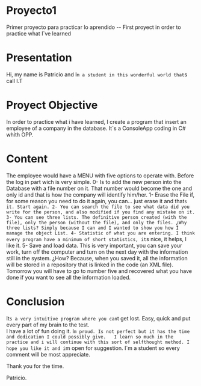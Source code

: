 # Proyecto1
Primer proyecto para practicar lo aprendido -- First proyect in order to practice what I`ve learned

# Presentation 

Hi, my name is Patricio and I`m a student in this wonderful world that`s call I.T

# Proyect Objective

In order to practice what i have learned, I create a program that insert an employee of a company in the database. 
It`s a ConsoleApp coding in C# whith OPP.

# Content

The employee would have a MENU with five options to operate with. Before the log in part wich is very simple. 
0- Is to add the new person into the Database with a file number on it. That number would become the one and only id and that is how the       company will identify him/her.
1- Erase the File if, for some reason you need to do it again, you can... just erase it and that`s it. Start again.
2- You can search the file to see what data did you write for the person, and also modified if you find any mistake on it. 
3- You can see three lists. The definitive person created (with the file), only the person (without the file), and only the files.
   ¿Why three lists? Simply because I can and I wanted to show you how I manage the object List.
4- Statistic of what you are entering. I think every program have a minimum of short statistics, it`s nice, it helps, I like it.
5- Save and load data. This is very important, you can save your work, turn off the computer and turn on the next day with the information    still in the system.
   ¿How? Because, when you saved it, all the information will be stored in a repository that is linked in the code (an XML file). 
   Tomorrow you will have to go to number five and recovered what you have done if you want to see all the information loaded.
   
# Conclusion   
   
It`s a very intuitive program where you can`t get lost. Easy, quick and put every part of my brain to the test.    
I have a lot of fun doing it. I`m proud. Is not perfect but it has the time and dedication I could possibly give.  
I learn so much in the practice and i will continue with this sort of selfthought method.
I hope you like it and i`m open for suggestion. I`m a student so every comment will be most appreciate.

Thank you for the time. 

Patricio.
   
